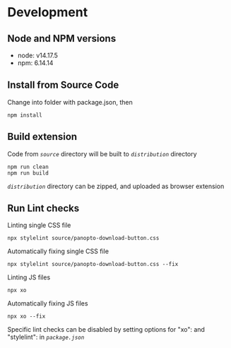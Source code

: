 # Development

## Node and NPM versions
- node: v14.17.5
- npm: 6.14.14

## Install from Source Code
Change into folder with package.json, then
```
npm install
```

## Build extension
Code from _`source`_ directory will be built to _`distribution`_ directory
```
npm run clean
npm run build
```

_`distribution`_ directory can be zipped, and uploaded as browser extension


## Run Lint checks
Linting single CSS file
```
npx stylelint source/panopto-download-button.css
```

Automatically fixing single CSS file
```
npx stylelint source/panopto-download-button.css --fix
```

Linting JS files
```
npx xo
```

Automatically fixing JS files
```
npx xo --fix
```

Specific lint checks can be disabled by setting options for "xo":  and "stylelint": in _`package.json`_